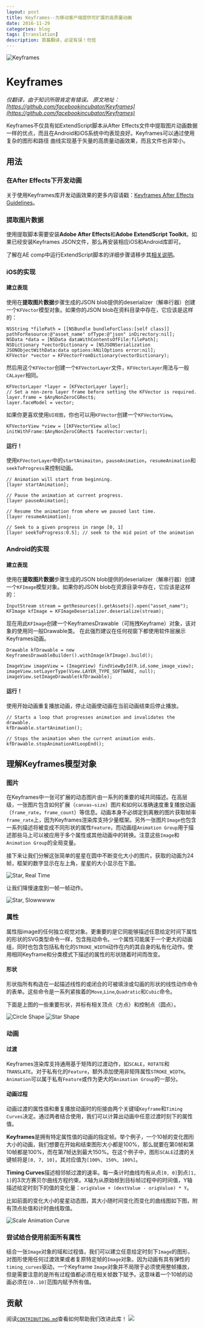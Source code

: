 ```yaml
---
layout: post
title: Keyframes--为移动客户端提供可扩展的高质量动画
date: 2016-11-29
categories: blog
tags: [translation]
description: 首篇翻译，必定有误！勿信
---
```


![Keyframes](/docs/images/doc-logo.png)
# Keyframes

*仅翻译，由于知识所限肯定有错误。*
*原文地址：[https://github.com/facebookincubator/Keyframes](https://github.com/facebookincubator/Keyframes)*

Keyframes不仅具有如ExtendScript脚本从After Effects文件中提取图片动画数据一样的优点，而且在Android和iOS系统中均表现良好。Keyframes可以通过使用复杂的图形和路径   曲线实现基于矢量的高质量动画效果，而且文件也非常小。

## 用法

### 在After Effects下开发动画

关于使用Keyframes库开发动画效果的更多内容请戳：[Keyframes After Effects Guidelines](https://github.com/facebookincubator/Keyframes/blob/master/docs/AfterEffectsGuideline.md)。

### 提取图片数据

使用提取脚本需要安装**Adobe After Effects**和**Adobe ExtendScript Toolkit**。如果已经安装Keyframes JSON文件，那么再安装相应iOS和Android库即可。

了解在AE comp中运行ExtendScript脚本的详细步骤请移步其[相关说明](https://github.com/facebookincubator/Keyframes/blob/master/Keyframes%20After%20Effects%20Scripts)。

### iOS的实现

#### 建立表现

使用在**提取图片数据**步骤生成的JSON blob提供的deserializer（解串行器）创建一个`KFVector`模型对象。如果你的JSON blob在资料目录中存在，它应该是这样的：

    NSString *filePath = [[NSBundle bundleForClass:[self class]] pathForResource:@"asset_name" ofType:@"json" inDirectory:nil];
    NSData *data = [NSData dataWithContentsOfFile:filePath];
    NSDictionary *vectorDictionary = [NSJSONSerialization JSONObjectWithData:data options:kNilOptions error:nil];
    KFVector *vector = KFVectorFromDictionary(vectorDictionary);

然后用这个`KFVector`创建一个`KFVectorLayer`文件，`KFVectorLayer`用法与一般`CALayer`相同。

    KFVectorLayer *layer = [KFVectorLayer layer];
    // Set a non-zero layer frame before setting the KFVector is required.
    layer.frame = $AnyNonZeroCGRect$;
    layer.faceModel = vector;

如果你更喜欢使用`UI视图`，你也可以用`KFVector`创建一个`KFVectorView`。

    KFVectorView *view = [[KFVectorView alloc] initWithFrame:$AnyNonZeroCGRect$ faceVector:vector];

#### 运行！

使用`KFVectorLayer`中的`startAnimaiton`，`pauseAnimation`，`resumeAnimation`和`seekToProgress`来控制动画。

    // Animation will start from beginning.
    [layer startAnimation];
    
    // Pause the animation at current progress.
    [layer pauseAnimation];
    
    // Resume the animation from where we paused last time.
    [layer resumeAnimation];
    
    // Seek to a given progress in range [0, 1]
    [layer seekToProgress:0.5]; // seek to the mid point of the animation

### Android的实现

#### 建立表现

使用在**提取图片数据**步骤生成的JSON blob提供的deserializer（解串行器）创建一个`KFImage`模型对象。如果你的JSON blob在资源目录中存在，它应该是这样的：

    InputStream stream = getResources().getAssets().open("asset_name");
    KFImage kfImage = KFImageDeserializer.deserialize(stream);

现在用此`KFImage`创建一个KeyframesDrawable（可拖拽Keyframe）对象，该对象的使用同一般Drawable类。
在此强烈建议在任何视窗下都使用软件层展示Keyframes动画。

    Drawable kfDrawable = new KeyframesDrawableBuilder().withImage(kfImage).build();

    ImageView imageView = (ImageView) findViewById(R.id.some_image_view);
    imageView.setLayerType(View.LAYER_TYPE_SOFTWARE, null);
    imageView.setImageDrawable(kfDrawable);

#### 运行！

使用开始动画重复播放动画，停止动画使动画在当前动画结束后停止播放。

    // Starts a loop that progresses animation and invalidates the drawable.
    kfDrawable.startAnimation();

    // Stops the animation when the current animation ends.
    kfDrawable.stopAnimationAtLoopEnd();

## 理解Keyframes模型对象

### 图片

在Keyframes中一张可扩展的动态图片由一系列的重要的域共同描述。在高层级，一张图片包含如何扩展（`canvas—size`）图片和如何以准确速度重复播放动画（`frame_rate`，`frame_count`）等信息。动画本身不必绑定到离散的图片获取帧率`frame_rate`上，因为Keyframes渲染库支持少量框架。另外一张图片`Image`也包含一系列描述将被变成不同形状的属性`Feature`，而动画组`Animation Group`用于描述那些马上可以被应用于多个属性或其他动画中的转换。注意这些`Image`和`Animation Group`的全局变量。

接下来让我们分解这张简单的星星在圆中不断变化大小的图片。获取的动画为24帧，框架的数字显示在左上角，星星的大小显示在下面。

![Star, Real Time](/docs/images/doc-star-realtime.gif)

让我们降慢速度到一帧一帧动作。

![Star, Slowwwww](/docs/images/doc-star-slow.gif)

### 属性

属性指image的任何独立视觉对象。更重要的是它同能够描述任意给定时间下属性的形状的SVG类型命令一样，包含拖动命令。一个属性可能属于一个更大的动画组，同时也包含包括私有化的`STROKE_WIDTH`动作在内的其自身的私有化动作。使用相同Keyframe和分类模式下描述的属性的形状随着时间而改变。

#### 形状

形状指所有构造在一起描述线性的或闭合的可被填涂或勾画的形状的线性动作命令的表单。这些命令是一系列紧挨着的`Move`,`Line`,`Quadratic`和`Cubic`命令。

下面是上图的一些重要形状，并标有相关顶点（方点）和控制点（圆点）。

![Circle Shape](/docs/images/doc-circle-shape.png)
![Star Shape](/docs/images/doc-star-shape.png)

### 动画

#### 过渡

Keyframes渲染库支持通用基于矩阵的过渡动作，如`SCALE`，`ROTATE`和`TRANSLATE`。对于私有化的`Feature`，额外添加使用非矩阵属性`STROKE_WIDTH`。`Animation`可以属于私有`Feature`或作为更大的`Animation Group`的一部分。

#### 动画过程

动画过渡的属性值和重复播放动画时的衔接由两个关键域`Keyframe`和`Timing Curves`决定。通过两者结合使用，我们可以计算出动画中任意过渡时刻下的属性值。

**Keyframes**是拥有特定属性值的动画的指定帧。举个例子，一个10帧的变化图形大小的动画，我们想要在开始和结束图形大小都是100%，那么就要在第0帧和第10帧都是100%，而在第7帧达到最大150%。在这个例子中，图形`SCALE`过渡的关键帧将是`[0, 7, 10]`，其对应值为`[100%, 150%, 100%]`。

**Timing Curves**描述相邻帧过渡的速率。每一条计时曲线均有从点`[0, 0]`到点`[1, 1]`的3次方赛贝尔曲线方程约束。X轴为从原始帧到目标帧过程中的时间值，Y轴描述给定时刻下的值的变化量：`origValue + (destValue - origValue) * Y`。

比如前面的变化大小的星星动态图，其大小随时间变化而变化的曲线图如下图，附有顶点处值和计时曲线取值。

![Scale Animation Curve](/docs/images/doc-scale-curve.png)

### 尝试结合使用前面所有属性

结合一张`Image`对象的域和过程值，我们可以建立任意给定时刻下`Image`的图形，对图形使用任何过渡效果或者复原特定帧的`Image`对象。因为动画有具有弹性的`timing_curves`驱动，一个Keyframe `Image`对象并不局限于必须使用整帧播放，但是需要注意的是所有过程值都必须在相关帧数下赋予。这意味着一个10帧的动画必须在`[0..10]`范围内赋予所有值。

## 贡献

阅读[`CONTRIBUTING.md`](/CONTRIBUTING.md)查看如何帮助我们改进此库！
![](http://cnfeat.qiniudn.com/signitrue-2015-03-05.png)








